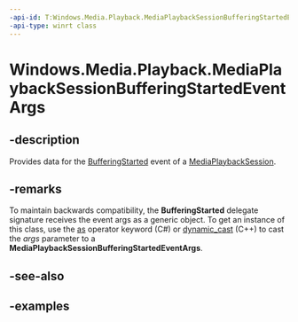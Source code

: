```yaml
---
-api-id: T:Windows.Media.Playback.MediaPlaybackSessionBufferingStartedEventArgs
-api-type: winrt class
---
```


<!-- Class syntax.
public class MediaPlaybackSessionBufferingStartedEventArgs 
-->

# Windows.Media.Playback.MediaPlaybackSessionBufferingStartedEventArgs

## -description
Provides data for the [BufferingStarted](https://docs.microsoft.com/uwp/api/windows.media.playback.mediaplaybacksession.BufferingStarted) event of a [MediaPlaybackSession](https://docs.microsoft.com/uwp/api/windows.media.playback.mediaplaybacksession).

## -remarks
To maintain backwards compatibility, the **BufferingStarted** delegate signature receives the event args as a generic object. To get an instance of this class, use the [as](https://docs.microsoft.com/dotnet/articles/csharp/language-reference/keywords/as) operator keyword (C#) or [dynamic_cast](https://msdn.microsoft.com/en-us/library/cby9kycs.aspx) (C++) to cast the *args* parameter to a **MediaPlaybackSessionBufferingStartedEventArgs**.

## -see-also

## -examples

